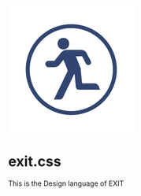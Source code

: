 
<img src="./img/logo.png" width="256px" style="text-align:center">

# exit.css
This is the Design language of EXIT
